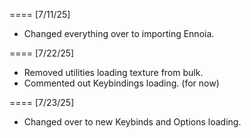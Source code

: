 
==== [7/11/25]
- Changed everything over to importing Ennoia.

==== [7/22/25]
- Removed utilities loading texture from bulk.
- Commented out Keybindings loading. (for now)

==== [7/23/25]
- Changed over to new Keybinds and Options loading.

